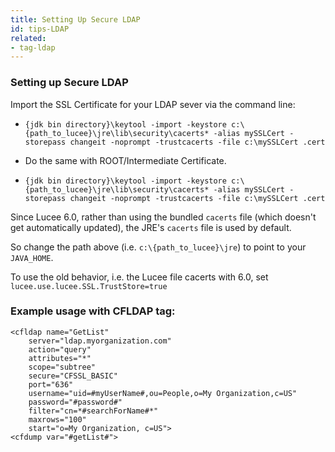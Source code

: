 ```yaml
---
title: Setting Up Secure LDAP
id: tips-LDAP
related:
- tag-ldap
---
```


### Setting up Secure LDAP ###

Import the SSL Certificate for your LDAP sever via the command line:

* `{jdk bin directory}\keytool -import -keystore c:\{path_to_lucee}\jre\lib\security\cacerts* -alias mySSLCert -storepass changeit -noprompt -trustcacerts -file c:\mySSLCert .cert`

* Do the same with ROOT/Intermediate Certificate.

* `{jdk bin directory}\keytool -import -keystore c:\{path_to_lucee}\jre\lib\security\cacerts* -alias mySSLCert -storepass changeit -noprompt -trustcacerts -file c:\mySSLCert .cert`

Since Lucee 6.0, rather than using the bundled `cacerts` file (which doesn't get automatically updated), the JRE's `cacerts` file is used by default. 

So change the path above (i.e. `c:\{path_to_lucee}\jre`) to point to your `JAVA_HOME`. 

To use the old behavior, i.e. the Lucee file cacerts with 6.0, set `lucee.use.lucee.SSL.TrustStore=true`

### Example usage with CFLDAP tag: ###

```lucee
<cfldap name="GetList"
	server="ldap.myorganization.com"
	action="query"
	attributes="*"
	scope="subtree"
	secure="CFSSL_BASIC"
	port="636"
	username="uid=#myUserName#,ou=People,o=My Organization,c=US"
	password="#password#"
	filter="cn=*#searchForName#*"
	maxrows="100"
	start="o=My Organization, c=US">
<cfdump var="#getList#">
```
